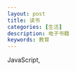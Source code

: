 ```yaml
---
layout: post
title: 读书
categories: [生活]
description: 电子书籍
keywords: 教育
---
```




JavaScript,

[ECMAScript 6]: http://es6.ruanyifeng.com/#README	"阮一峰编"



​	